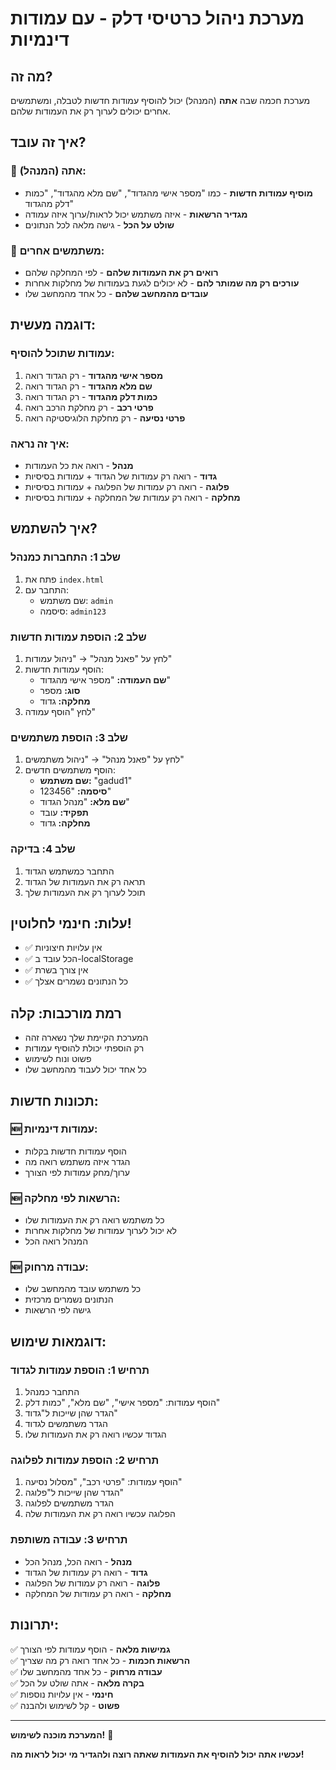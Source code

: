 # מערכת ניהול כרטיסי דלק - עם עמודות דינמיות

## מה זה?

מערכת חכמה שבה **אתה** (המנהל) יכול להוסיף עמודות חדשות לטבלה, ומשתמשים אחרים יכולים לערוך רק את העמודות שלהם.

## איך זה עובד?

### 🔧 אתה (המנהל):
- **מוסיף עמודות חדשות** - כמו "מספר אישי מהגדוד", "שם מלא מהגדוד", "כמות דלק מהגדוד"
- **מגדיר הרשאות** - איזה משתמש יכול לראות/ערוך איזה עמודה
- **שולט על הכל** - גישה מלאה לכל הנתונים

### 👥 משתמשים אחרים:
- **רואים רק את העמודות שלהם** - לפי המחלקה שלהם
- **עורכים רק מה שמותר להם** - לא יכולים לגעת בעמודות של מחלקות אחרות
- **עובדים מהמחשב שלהם** - כל אחד מהמחשב שלו

## דוגמה מעשית:

### עמודות שתוכל להוסיף:
1. **מספר אישי מהגדוד** - רק הגדוד רואה
2. **שם מלא מהגדוד** - רק הגדוד רואה  
3. **כמות דלק מהגדוד** - רק הגדוד רואה
4. **פרטי רכב** - רק מחלקת הרכב רואה
5. **פרטי נסיעה** - רק מחלקת הלוגיסטיקה רואה

### איך זה נראה:
- **מנהל** - רואה את כל העמודות
- **גדוד** - רואה רק עמודות של הגדוד + עמודות בסיסיות
- **פלוגה** - רואה רק עמודות של הפלוגה + עמודות בסיסיות
- **מחלקה** - רואה רק עמודות של המחלקה + עמודות בסיסיות

## איך להשתמש?

### שלב 1: התחברות כמנהל
1. פתח את `index.html`
2. התחבר עם:
   - שם משתמש: `admin`
   - סיסמה: `admin123`

### שלב 2: הוספת עמודות חדשות
1. לחץ על "פאנל מנהל" → "ניהול עמודות"
2. הוסף עמודות חדשות:
   - **שם העמודה:** "מספר אישי מהגדוד"
   - **סוג:** מספר
   - **מחלקה:** גדוד
3. לחץ "הוסף עמודה"

### שלב 3: הוספת משתמשים
1. לחץ על "פאנל מנהל" → "ניהול משתמשים"
2. הוסף משתמשים חדשים:
   - **שם משתמש:** "gadud1"
   - **סיסמה:** "123456"
   - **שם מלא:** "מנהל הגדוד"
   - **תפקיד:** עובד
   - **מחלקה:** גדוד

### שלב 4: בדיקה
1. התחבר כמשתמש הגדוד
2. תראה רק את העמודות של הגדוד
3. תוכל לערוך רק את העמודות שלך

## עלות: **חינמי לחלוטין!**

- ✅ אין עלויות חיצוניות
- ✅ הכל עובד ב-localStorage
- ✅ אין צורך בשרת
- ✅ כל הנתונים נשמרים אצלך

## רמת מורכבות: **קלה**

- המערכת הקיימת שלך נשארה זהה
- רק הוספתי יכולת להוסיף עמודות
- פשוט ונוח לשימוש
- כל אחד יכול לעבוד מהמחשב שלו

## תכונות חדשות:

### 🆕 עמודות דינמיות:
- הוסף עמודות חדשות בקלות
- הגדר איזה משתמש רואה מה
- ערוך/מחק עמודות לפי הצורך

### 🆕 הרשאות לפי מחלקה:
- כל משתמש רואה רק את העמודות שלו
- לא יכול לערוך עמודות של מחלקות אחרות
- המנהל רואה הכל

### 🆕 עבודה מרחוק:
- כל משתמש עובד מהמחשב שלו
- הנתונים נשמרים מרכזית
- גישה לפי הרשאות

## דוגמאות שימוש:

### תרחיש 1: הוספת עמודות לגדוד
1. התחבר כמנהל
2. הוסף עמודות: "מספר אישי", "שם מלא", "כמות דלק"
3. הגדר שהן שייכות ל"גדוד"
4. הגדר משתמשים לגדוד
5. הגדוד עכשיו רואה רק את העמודות שלו

### תרחיש 2: הוספת עמודות לפלוגה
1. הוסף עמודות: "פרטי רכב", "מסלול נסיעה"
2. הגדר שהן שייכות ל"פלוגה"
3. הגדר משתמשים לפלוגה
4. הפלוגה עכשיו רואה רק את העמודות שלה

### תרחיש 3: עבודה משותפת
- **מנהל** - רואה הכל, מנהל הכל
- **גדוד** - רואה רק עמודות של הגדוד
- **פלוגה** - רואה רק עמודות של הפלוגה
- **מחלקה** - רואה רק עמודות של המחלקה

## יתרונות:

✅ **גמישות מלאה** - הוסף עמודות לפי הצורך  
✅ **הרשאות חכמות** - כל אחד רואה רק מה שצריך  
✅ **עבודה מרחוק** - כל אחד מהמחשב שלו  
✅ **בקרה מלאה** - אתה שולט על הכל  
✅ **חינמי** - אין עלויות נוספות  
✅ **פשוט** - קל לשימוש ולהבנה  

---

**המערכת מוכנה לשימוש!** 🚀

**עכשיו אתה יכול להוסיף את העמודות שאתה רוצה ולהגדיר מי יכול לראות מה!**





